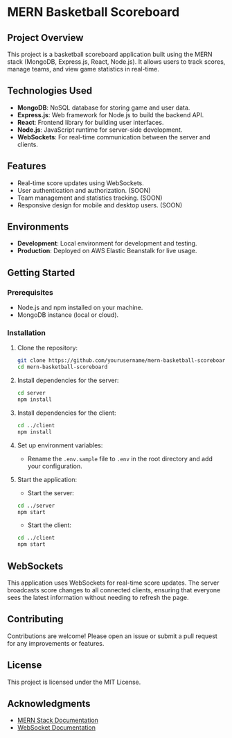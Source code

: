 # MERN Basketball Scoreboard

## Project Overview
This project is a basketball scoreboard application built using the MERN stack (MongoDB, Express.js, React, Node.js). It allows users to track scores, manage teams, and view game statistics in real-time.

## Technologies Used
- **MongoDB**: NoSQL database for storing game and user data.
- **Express.js**: Web framework for Node.js to build the backend API.
- **React**: Frontend library for building user interfaces.
- **Node.js**: JavaScript runtime for server-side development.
- **WebSockets**: For real-time communication between the server and clients.

## Features
- Real-time score updates using WebSockets.
- User authentication and authorization. (SOON)
- Team management and statistics tracking. (SOON)
- Responsive design for mobile and desktop users. (SOON)

## Environments
- **Development**: Local environment for development and testing.
- **Production**: Deployed on AWS Elastic Beanstalk for live usage.

## Getting Started
### Prerequisites
- Node.js and npm installed on your machine.
- MongoDB instance (local or cloud).

### Installation
1. Clone the repository:
   ```bash
   git clone https://github.com/yourusername/mern-basketball-scoreboard.git
   cd mern-basketball-scoreboard
   ```

2. Install dependencies for the server:
   ```bash
   cd server
   npm install
   ```

3. Install dependencies for the client:
   ```bash
   cd ../client
   npm install
   ```

4. Set up environment variables:
   - Rename the `.env.sample` file to `.env` in the root directory and add your configuration.

5. Start the application:
   - Start the server:
   ```bash
   cd ../server
   npm start
   ```
   - Start the client:
   ```bash
   cd ../client
   npm start
   ```

## WebSockets
This application uses WebSockets for real-time score updates. The server broadcasts score changes to all connected clients, ensuring that everyone sees the latest information without needing to refresh the page.

## Contributing
Contributions are welcome! Please open an issue or submit a pull request for any improvements or features.

## License
This project is licensed under the MIT License.

## Acknowledgments
- [MERN Stack Documentation](https://www.mongodb.com/mern-stack)
- [WebSocket Documentation](https://developer.mozilla.org/en-US/docs/Web/API/WebSockets_API)
